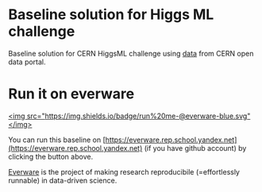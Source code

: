 # Baseline solution for Higgs ML challenge

Baseline solution for CERN HiggsML challenge using [data](http://opendata.cern.ch/collection/ATLAS-Higgs-Challenge-2014) from CERN open data portal.

# Run it on everware

<a href="https://everware.rep.school.yandex.net/hub/oauth_login?repourl=https://github.com/yandexdataschool/cern-higgsml-baseline.git" target="_blank"><img src="https://img.shields.io/badge/run%20me-@everware-blue.svg"</img></a>

You can run this baseline on [https://everware.rep.school.yandex.net](https://everware.rep.school.yandex.net) (if you have github account) by clicking the button above.

[Everware](http://everware.xyz/) is the project of making research reproducibile (=effortlessly runnable) in data-driven science.
